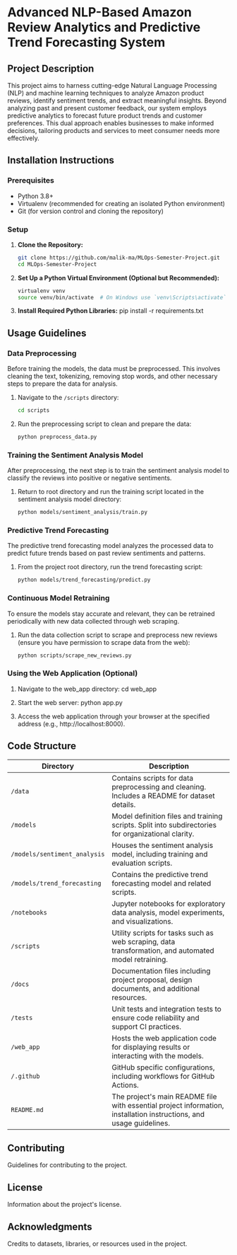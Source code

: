 # Advanced NLP-Based Amazon Review Analytics and Predictive Trend Forecasting System

## Project Description
This project aims to harness cutting-edge Natural Language Processing (NLP) and machine learning techniques to analyze Amazon product reviews, identify sentiment trends, and extract meaningful insights. Beyond analyzing past and present customer feedback, our system employs predictive analytics to forecast future product trends and customer preferences. This dual approach enables businesses to make informed decisions, tailoring products and services to meet consumer needs more effectively.

## Installation Instructions

### Prerequisites
- Python 3.8+
- Virtualenv (recommended for creating an isolated Python environment)
- Git (for version control and cloning the repository)

### Setup
1. **Clone the Repository:**
   ```bash
   git clone https://github.com/malik-ma/MLOps-Semester-Project.git
   cd MLOps-Semester-Project
2. **Set Up a Python Virtual Environment (Optional but Recommended):**
   ```bash
   virtualenv venv
   source venv/bin/activate  # On Windows use `venv\Scripts\activate`
3. **Install Required Python Libraries:**
   pip install -r requirements.txt
   
## Usage Guidelines

### Data Preprocessing
Before training the models, the data must be preprocessed. This involves cleaning the text, tokenizing, removing stop words, and other necessary steps to prepare the data for analysis.

1. Navigate to the `/scripts` directory:
   ```bash
   cd scripts
2. Run the preprocessing script to clean and prepare the data:
   ```bash
   python preprocess_data.py

### Training the Sentiment Analysis Model
After preprocessing, the next step is to train the sentiment analysis model to classify the reviews into positive or negative sentiments.

1. Return to root directory and run the training script located in the sentiment analysis model directory:
   ```bash
   python models/sentiment_analysis/train.py

### Predictive Trend Forecasting
The predictive trend forecasting model analyzes the processed data to predict future trends based on past review sentiments and patterns.
1. From the project root directory, run the trend forecasting script:
   ```bash
   python models/trend_forecasting/predict.py

### Continuous Model Retraining
To ensure the models stay accurate and relevant, they can be retrained periodically with new data collected through web scraping.
1. Run the data collection script to scrape and preprocess new reviews (ensure you have permission to scrape data from the web):
   ```bash
   python scripts/scrape_new_reviews.py

### Using the Web Application (Optional)
1. Navigate to the web_app directory:
   cd web_app

2. Start the web server:
   python app.py

3. Access the web application through your browser at the specified address (e.g., http://localhost:8000).


## Code Structure
| Directory                   | Description                                                                                   |
|-----------------------------|-----------------------------------------------------------------------------------------------|
| `/data`                     | Contains scripts for data preprocessing and cleaning. Includes a README for dataset details. |
| `/models`                   | Model definition files and training scripts. Split into subdirectories for organizational clarity. |
| `/models/sentiment_analysis`| Houses the sentiment analysis model, including training and evaluation scripts.               |
| `/models/trend_forecasting` | Contains the predictive trend forecasting model and related scripts.                          |
| `/notebooks`                | Jupyter notebooks for exploratory data analysis, model experiments, and visualizations.      |
| `/scripts`                  | Utility scripts for tasks such as web scraping, data transformation, and automated model retraining. |
| `/docs`                     | Documentation files including project proposal, design documents, and additional resources.  |
| `/tests`                    | Unit tests and integration tests to ensure code reliability and support CI practices.        |
| `/web_app`                  | Hosts the web application code for displaying results or interacting with the models. |
| `/.github`                  | GitHub specific configurations, including workflows for GitHub Actions.                      |
| `README.md`                 | The project's main README file with essential project information, installation instructions, and usage guidelines. |


## Contributing
Guidelines for contributing to the project.

## License
Information about the project's license.

## Acknowledgments
Credits to datasets, libraries, or resources used in the project.
